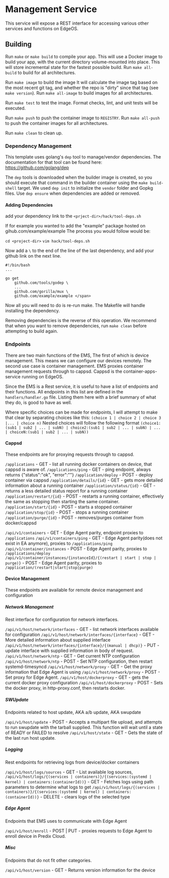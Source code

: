 # Management Service

This service will expose a REST interface for accessing various other services and functions on EdgeOS.

## Building

Run `make` or `make build` to compile your app.  This will use a Docker image
to build your app, with the current directory volume-mounted into place.  This
will store incremental state for the fastest possible build.  Run `make
all-build` to build for all architectures.

Run `make image` to build the image  It will calculate the image
tag based on the most recent git tag, and whether the repo is "dirty" since
that tag (see `make version`).  Run `make all-image` to build images
for all architectures.

Run `make test` to test the image.  Format checks, lint, and unit tests will be
executed.

Run `make push` to push the container image to `REGISTRY`.  Run `make all-push`
to push the container images for all architectures.

Run `make clean` to clean up.

### Dependency Management

This template uses golang's `dep` tool to manage/vendor dependencies. The documentation for that tool can be found here: https://github.com/golang/dep

The `dep` tools is downloaded when the builder image is created, so you should execute that command in the builder container using the `make build-shell` target. We used `dep init` to initialize the `vendor` folder and Gopkg files. Use `dep ensure` when dependencies are added or removed.

#### Adding Dependencies

add your dependency link to the `<prject-dir>/hack/tool-deps.sh`


If for example you wanted to add the "example" package hosted on gihub.com/example/example
The process you would follow would be:

`cd <project-dir>`
`vim hack/tool-deps.sh`

Now add a `\` to the end of the line of the last dependency, and add your github link on the next line.
~~~
#!/bin/bash
...

go get
    github.com/tools/godep \
    ...
    github.com/gorilla/mux \
    github.com/example/example </span>
~~~
Now all you will need to do is re-run make.
The Makefile will handle installing the dependency.

Removing dependencies is the reverse of this operation.
We recommend that when you want to remove dependencies, run `make clean` before attempting to build again.

### Endpoints

There are two main functions of the EMS, The first of which is device management.
This means we can configure our devices remotely.
The second use case is container management. EMS proxies container management requests through to cappsd.
Cappsd is the container-apps-service running on EdgeOS.

Since the EMS is a Rest service, it is useful to have a list of endpoints and their functions.
All endpoints in this list are defined in the `handlers/handler.go` file.
Listing them here with a brief summary of what they do, is good to have as well.

Where specific choices can be made for endpoints, I will attempt to make that clear by separating choices like this:
`(choice 1 | choice 2 | choice 3 |... | choice n)`
Nested choices will follow the following format
`(choice1:(sub1 | sub2 | ... | subN) | choice2:(sub1 | sub2 | ... | subN) | ... | choiceN:(sub1 | sub2 | ... | subN))`


#### Cappsd
  These endpoints are for proxying requests through to cappsd.

`/applications` - GET - list all running docker containers on device, that cappsd is aware of.
`/applications/ping` - GET - ping endpoint, always returns {"status":"ok", "error":""}
`/application/deploy` - POST - deploy container via cappsd
`/application/details/{id}` - GET - gets more detailed information about a running container
`/application/status/{id}` - GET - returns a less detailed status report for a running container
`/application/restart/{id}` - POST - restarts a running container, effectively the same as stopping then starting the same container.
`/application/start/{id}` - POST - starts a stopped container
`/application/stop/{id}` - POST - stops a running container
`/application/purge/{id}` - POST - removes/purges container from docker/cappsd


`/api/v1/containers` - GET - Edge Agent parity, endpoint proxies to `/applications`
`/api/v1/containers/ping` - GET - Edge Agent parity(does not exist in EA anymore), proxies to `/applications/ping`
`/api/v1/container/instances` - POST - Edge Agent parity, proxies to `/applications/deploy`
`/api/v1/container/instances/{instanceId}/{(restart | start | stop | purge)}` - POST - Edge Agent parity, proxies to `/application/(restart|start|stop|purge)`

#### Device Management
  These endpoints are available for remote device management and configuration

##### Network Management

Rest interface for configuration for network interfaces.

`/api/v1/host/network/interfaces` - GET - list network interfaces available for configuration
`/api/v1/host/network/interfaces/{interface}` - GET - More detailed information about supplied interface
`/api/v1/host/network/interfaces/{interface}/{(manual | dhcp)}` - PUT - update interface with supplied information in body of request.
`/api/v1/host/network/ntp` - GET - Get current NTP configuration
`/api/v1/host/network/ntp` - POST - Set NTP configuration, then restart systemd-timesyncd
`/api/v1/host/network/proxy` - GET - Get the proxy information that Edge Agent is using
`/api/v1/host/network/proxy` - POST - Set proxy for Edge Agent.
`/api/v1/host/dockerproxy` - GET - gets the current docker proxy configuration
`/api/v1/host/dockerproxy` - POST - Sets the docker proxy, in http-proxy.conf, then restarts docker.

##### SWUpdate

Endpoints related to host update, AKA a/b update, AKA swupdate

`/api/v1/host/update` - POST - Accepts a multipart file upload, and attempts to run swupdate with the tarball supplied. This function will wait until a state of READY or FAILED to resolve
`/api/v1/host/state` - GET - Gets the state of the last run host update.

##### Logging

Rest endpoints for retrieving logs from device/docker containers

`/api/v1/host/logs/sources` - GET - List available log sources,
`/api/v1/host/logs/{(services | containers)}/{(services:(systemd | kernel) | containers:(containerId))}` - GET - Fetches logs using path parameters to determine what logs to get
`/api/v1/host/logs/{(services | containers)}/{(services:(systemd | kernel) | containers:(containerId))}` - DELETE - clears logs of the selected type


##### Edge Agent

Endpoints that EMS uses to communicate with Edge Agent

`/api/v1/host/enroll` - POST | PUT - proxies requests to Edge Agent to enroll device in Predix Cloud.

##### Misc

Endpoints that do not fit other categories.

`/api/v1/host/version` - GET - Returns version information for the device




